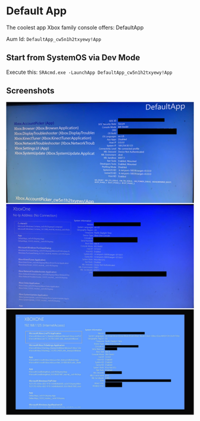 # Default App

The coolest app Xbox family console offers: DefaultApp

Aum Id: `DefaultApp_cw5n1h2txyewy!App`

## Start from SystemOS via Dev Mode

Execute this: `SRAcmd.exe -LaunchApp DefaultApp_cw5n1h2txyewy!App`

## Screenshots

![Default App - older version](./default-app/defaultapp1.png)
![Default App - recent version](./default-app/defaultapp2.png)
![Default App - recent version, online](./default-app/defaultapp3.jpg)
